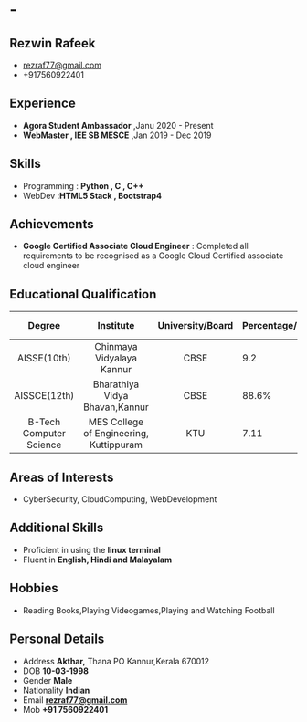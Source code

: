 # -

## Rezwin Rafeek
* rezraf77@gmail.com
* +917560922401

## Experience
* **Agora Student Ambassador** ,Janu 2020 - Present
* **WebMaster , IEE SB MESCE** ,Jan 2019 - Dec 2019

## Skills
 * Programming : **Python , C , C++**
 * WebDev :**HTML5 Stack , Bootstrap4**
 
## Achievements
* **Google Certified Associate Cloud Engineer** : Completed all requirements to be recognised as a Google Cloud Certified associate cloud engineer

## Educational Qualification

| Degree                  | Institute                               | University/Board |Percentage/CGPA|Year of Passing|
| :---------------------: | :-------------------------------------: | :--------------: |---------------|---------------|
| AISSE(10th)             |Chinmaya Vidyalaya Kannur                | CBSE             | 9.2           | 2014          |
| AISSCE(12th)            | Bharathiya Vidya Bhavan,Kannur          | CBSE             | 88.6%         | 2016          |
| B-Tech Computer Science | MES College of Engineering, Kuttippuram | KTU              | 7.11          | Pursuing      |

## Areas of Interests
* CyberSecurity, CloudComputing, WebDevelopment

## Additional Skills
* Proficient in using the **linux terminal**
* Fluent in **English, Hindi and Malayalam**

## Hobbies
* Reading Books,Playing Videogames,Playing and Watching Football

## Personal Details
* Address    **Akthar,**
             Thana PO
             Kannur,Kerala 670012
* DOB        **10-03-1998**
* Gender     **Male**
* Nationality **Indian**
* Email  **rezraf77@gmail.com**
* Mob    **+91 7560922401**


